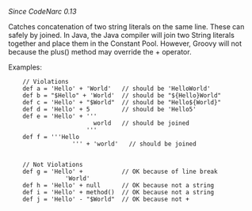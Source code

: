*Since CodeNarc 0.13*

Catches concatenation of two string literals on the same line. These can
safely by joined. In Java, the Java compiler will join two String
literals together and place them in the Constant Pool. However, Groovy
will not because the plus() method may override the + operator.

Examples:

        // Violations
        def a = 'Hello' + 'World'   // should be 'HelloWorld'
        def b = "$Hello" + 'World'  // should be "${Hello}World"
        def c = 'Hello' + "$World"  // should be "Hello${World}"
        def d = 'Hello' + 5         // should be 'Hello5'
        def e = 'Hello' + '''
                            world   // should be joined
                          '''
        def f = '''Hello
                      ''' + 'world'   // should be joined


        // Not Violations
        def g = 'Hello' +           // OK because of line break
                    'World'
        def h = 'Hello' + null      // OK because not a string
        def i = 'Hello' + method()  // OK because not a string
        def j = 'Hello' - "$World"  // OK because not +
